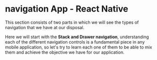 # navigation App - React Native

This section consists of two parts in which we will see the types of navigation that we have at our disposal.

Here we will start with the **Stack and Drawer navigation**, understanding each of the different navigation controls is a fundamental piece in any mobile application, so let's try to learn each one of them to be able to mix them and achieve the objective we have for our application.

#
